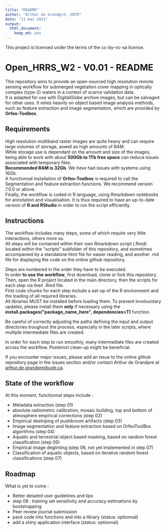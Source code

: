 ```yaml
---
title: "README"
author: "Arthur de Grandpré, UQTR"
date: "11 mai 2021"
output: 
  html_document: 
    keep_md: yes
---
```

This project is licensed under the terms of the cc-by-nc-sa license.  

# Open_HRRS_W2 - V0.01 - README

This repository aims to provide an open-sourced high resolution remote sensing workflow for submerged vegetation cover mapping in optically complex (type-2) waters in a context of scarce validation data.  
It is adapted for use with DigitalGlobe archive images, but can be salvaged for other uses.
It relies heavily on object based image analysis methods, such as feature extraction and image segmentation, which are provided by **Orfeo-Toolbox**.  

## Requirements
High resolution multiband raster images are quite heavy and can require large volumes of storage, aswell as high amounts of RAM.  
While storage use is dependant on the amount and size of the images, being able to work with about **500Gb to 1Tb free space** can reduce issues associated with temporary files.  
**Recommended RAM is 32Gb**. We *have* had issues with systems using 16Gb.  
A functionnal installation of **Orfeo-Toolbox** is required to call the Segmentation and feature extraction functions. We recommend version 7.0.0 or above.  
Finally, the workflow is coded in R language, using Rmarkdown notebooks for annotation and visualisation. It is thus required to have an up-to-date version of **R and RStudio** in order to run the script efficiently. 

## Instructions
The workflow includes many steps, some of which require very little interactions, others more so.  
All steps will be contained within their own Rmarkdown script (.Rmd) located within the "scripts" subfolder of this repository, and sometimes accompanied by a standalone html file for easier reading, and another .md file for displaying the code on the online github repository.  
  
Steps are numbered in the order they have to be executed.  
In order **to use the workflow**, first download, clone or fork this repository.  
Then, open the R project located in the main directory, then the scripts for each step via their .Rmd file.  
First code chunks for each step include a set-up of the R environment and the loading of all required libraries.  
All libraries MUST be installed before loading them. To prevent involountary updates, please install them **only** if necessary using the **install.packages("package_name_here", dependencies=T)** function.  

Be careful of correctly adjusting the paths defining the input and output directories troughout the process, especially in the later scripts, where multiple intermediate files are created.
  
In order for each step to run smoothly, many intermediate files are created across the workflow. Posteriori clean-up might be beneficial.  

If you encounter major issues, please add an issue to the online github repository page in the issues section and/or contact Arthur de Grandpre at arthur.de.grandpre@uqtr.ca.

## State of the workflow
At this moment, functionnal steps include :  
- Metadata extraction (step 01)  
- absolute radiometric calibration, mosaic building, top and bottom of atmosphere empirical corrections (step 02)  
- Empirical destriping of pushbroom artifacts (step 03)  
- Image segmentation and feature extraction based on OrfeoToolBox algorithms (step 04)  
- Aquatic and terrestrial object based masking, based on random forest classification (step 05)
- Empirical image deglinting (step 06, not yet implemented in step 07)
- Classification of aquatic objects, based on iterative random forest classifications (step 07)

## Roadmap
What is yet to come :  

- Better detailed user guidelines and tips  
- step 08 : training set sensitivity and accuracy estimations by bootstrapping  
- Peer review journal submission
- pack code into functions and into a library (status: optionnal)
- add a *shiny* application interface (status: optionnal)
